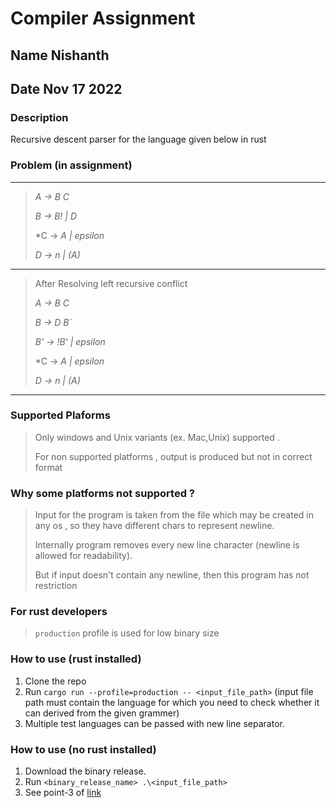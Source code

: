 # Compiler Assignment 

## **Name** Nishanth 
## **Date** Nov 17 2022

### Description 
Recursive descent parser for the language given below in rust

### Problem (in assignment)
-----
> *A  -> B C*
> 
> *B  -> B! | D*
> 
> *C  -> *A | epsilon*
> 
> *D  -> n  | (A)*
----
> After Resolving left recursive conflict 
> 
> *A  -> B C*
> 
> *B  -> D B`*
> 
> 
> *B' -> !B' | epsilon*
> 
> *C  -> *A | epsilon*
> 
> *D  -> n  | (A)*
----

### Supported Plaforms
> Only windows and Unix variants (ex. Mac,Unix) supported .
>
> For non supported platforms , output is produced but not in correct format 

### Why some platforms not supported ?
> Input for the program is taken from the file which may be created in any os , so they have different chars to represent newline.
>
> Internally program removes every new line character (newline is allowed for readability).
>
> But if input doesn't contain any newline, then this program has not restriction

### For rust developers
> `production` profile is used for low binary size

### How to use (rust installed)
1. Clone the repo
2. Run `cargo run --profile=production -- <input_file_path>` (input file path must contain the language for which you need to check whether it can derived from the given grammer)
3. Multiple test languages can be passed with new line separator.

### How to use (no rust installed)
1. Download the binary release.
2. Run `<binary_release_name> .\<input_file_path>`
3. See point-3 of [link](#how-to-use-rust-installed)
